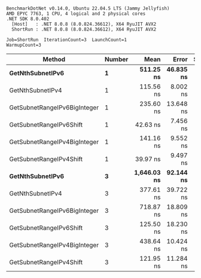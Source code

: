 ```

BenchmarkDotNet v0.14.0, Ubuntu 22.04.5 LTS (Jammy Jellyfish)
AMD EPYC 7763, 1 CPU, 4 logical and 2 physical cores
.NET SDK 8.0.402
  [Host]   : .NET 8.0.8 (8.0.824.36612), X64 RyuJIT AVX2
  ShortRun : .NET 8.0.8 (8.0.824.36612), X64 RyuJIT AVX2

Job=ShortRun  IterationCount=3  LaunchCount=1  
WarmupCount=3  

```
| Method                       | Number | Mean        | Error     | StdDev   | Min         | Max         | Gen0   | Allocated |
|----------------------------- |------- |------------:|----------:|---------:|------------:|------------:|-------:|----------:|
| **GetNthSubnetIPv6**             | **1**      |   **511.25 ns** | **46.835 ns** | **2.567 ns** |   **508.44 ns** |   **513.48 ns** | **0.0076** |     **696 B** |
| GetNthSubnetIPv4             | 1      |   115.56 ns |  8.002 ns | 0.439 ns |   115.26 ns |   116.06 ns | 0.0019 |     160 B |
| GetSubnetRangeIPv6BigInteger | 1      |   235.60 ns | 13.648 ns | 0.748 ns |   234.73 ns |   236.04 ns | 0.0048 |     432 B |
| GetSubnetRangeIPv6Shift      | 1      |    42.63 ns |  7.456 ns | 0.409 ns |    42.16 ns |    42.90 ns | 0.0019 |     160 B |
| GetSubnetRangeIPv4BigInteger | 1      |   141.16 ns |  9.552 ns | 0.524 ns |   140.76 ns |   141.76 ns | 0.0024 |     208 B |
| GetSubnetRangeIPv4Shift      | 1      |    39.97 ns |  9.497 ns | 0.521 ns |    39.39 ns |    40.41 ns | 0.0021 |     176 B |
| **GetNthSubnetIPv6**             | **3**      | **1,646.03 ns** | **92.144 ns** | **5.051 ns** | **1,640.31 ns** | **1,649.89 ns** | **0.0248** |    **2168 B** |
| GetNthSubnetIPv4             | 3      |   377.61 ns | 39.722 ns | 2.177 ns |   375.57 ns |   379.90 ns | 0.0057 |     480 B |
| GetSubnetRangeIPv6BigInteger | 3      |   718.87 ns | 18.809 ns | 1.031 ns |   717.68 ns |   719.55 ns | 0.0153 |    1296 B |
| GetSubnetRangeIPv6Shift      | 3      |   125.50 ns | 18.230 ns | 0.999 ns |   124.64 ns |   126.60 ns | 0.0057 |     480 B |
| GetSubnetRangeIPv4BigInteger | 3      |   438.64 ns | 10.424 ns | 0.571 ns |   437.98 ns |   438.97 ns | 0.0072 |     624 B |
| GetSubnetRangeIPv4Shift      | 3      |   121.95 ns | 11.284 ns | 0.619 ns |   121.34 ns |   122.58 ns | 0.0062 |     528 B |
